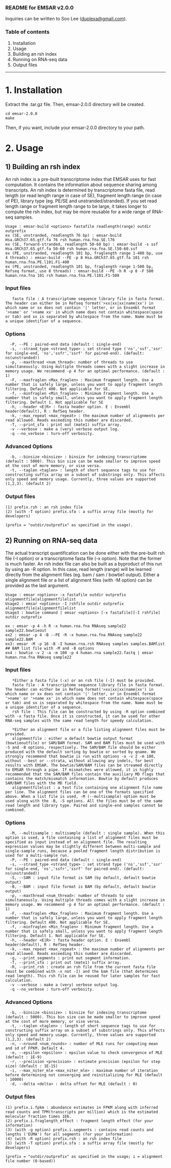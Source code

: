 ### README for EMSAR v2.0.0
 Inquiries can be written to Soo Lee (duplexa@gmail.com).
 
 
### Table of contents 

1. Installation
2. Usage
 1. Building an rsh index
 2. Running on RNA-seq data
 3. Output files

***************************


# 1. Installation
 Extract the .tar.gz file. Then, emsar-2.0.0 directory will be created. 
 
    cd emsar-2.0.0
    make

 Then, if you want, include your emsar-2.0.0 directory to your path.


# 2. Usage
## 1) Building an rsh index

  An rsh index is a pre-built transcriptome index that EMSAR uses for fast computation. It contains the information about sequence sharing among transcripts. An rsh index is determined by transcriptome fasta file, read length (or read length range in case of SE), fragment length range (in case of PE), library type (eg. PE/SE and unstranded/stranded). If you set read length range or fragment length range to be large, it takes longer to compute the rsh index, but may be more reusable for a wide range of RNA-seq samples.

    Usage : emsar-build <options> fastafile readlength(range) outdir outprefix
    ex (SE, unstranded, readlength 76 bp) : emsar-build Hsa.GRCh37.65.gtf.fa 76 rsh human.rna.fna.SE.l76
    ex (SE, forward-stranded, readlength 50-60 bp) : emsar-build -s ssf Hsa.GRCh37.65.gtf.fa 50-60 rsh human.rna.fna.SE.l50-60.ssf
    ex (PE, unstranded, readlength 101 bp, fraglength range 1-400 bp, use 4 threads) : emsar-build --PE -p 8 Hsa.GRCh37.65.gtf.fa 101 rsh human.rna.fna.PE.l101.F1-400
    ex (PE, unstranded, readlength 101 bp, fraglength range 1-500 bp, Refseq format, use 8 threads) : emsar-build --PE -h R -p 8 -F 500 human.rna.fna 101 rsh human.rna.fna.PE.l101.F1-500

### Input files

	   fasta file : A transcriptome sequence library file in fasta format. The header can either be in Refseq format('>xx|xx|xx|name|xx') in which name or xx does not contain '|' letter, or in Ensembl format '>name' or '>name xx' in which name does not contain whitespace(space or tab) and xx is separated by whitespace from the name. Name must be a unique identifier of a sequence.

### Options
	  -P, --PE : paired-end data (default : single-end)
	  -s, --strand_type <strand_type> : set strand type ('ns','ssf','ssr' for single-end, 'ns','ssfr','ssrf' for paired-end). (default: ns(unstranded))
	  -p, --maxthread <num_thread>: number of threads to use simultaneously. Using multiple threads comes with a slight increase in memory usage. We recommend -p 4 for an optimal performance. (default : 1)
	  -F, --maxfraglen <Max_fraglen> : Maximum fragment length. Use a number that is safely large, unless you want to apply fragment length filtering. Default 400. Not applicable for SE.
	  -f, --minfraglen <Min_fraglen> : Minimum fragment length. Use a number that is safely small, unless you want to apply fragment length filtering. Default 1. Not applicable for SE
	  -h, --header <E|R> : fasta header option. E : Ensembl header(default), R : RefSeq header.
	  -k, --max_repeat <max_repeat> : the maximum number of alignments per read allowed. Reads exceeding this number are discarded.
	  -T, --print_sfa : print out (mate1) suffix array.
	  -v --verbose : make a (very) verbose output log.
	  -q --no_verbose : turn-off verbosity.

### Advanced Options
	  -b, --binsize <binsize> : binsize for indexing transcriptome (default : 5000). This bin size can be made smaller to improve speed at the cost of more memory, or vise versa.
	  -t, --taglen <taglen> : length of short sequence tags to use for constructing suffix array on a subset of substrings only. This affects only speed and memory usage. Currently, three values are supported (1,2,3). (default 2)

### Output files
    (1) prefix.rsh : an rsh index file
    (2) (with -T option) prefix.sfa : a suffix array file (mostly for developers)
    
    (prefix = "outdir/outprefix" as specified in the usage).




## 2) Running on RNA-seq data

  The actual transcript quantification can be done either with the pre-built rsh file (-I option) or a transcriptome fasta file (-x option). Note that the former is much faster. An rsh index file can also be built as a byproduct of this run by using an -R option. In this case, read length (range) will be learned directly from the alignment files (eg. bam / sam / bowtie1 output). Either a single alignment file or a list of alignment files (with -M option) can be provided as the last argument.

    Usage : emsar <options> -x fastafile outdir outprefix alignmentfile|alignmentfilelist
    Usage2 : emsar <options> -I rshfile outdir outprefix alignmentfile|alignmentfilelist
    Usage3 : bowtie command | emsar <options> [-x fastafile][-I rshfile] outdir outprefix

    ex : emsar -p 4 -h R -x human.rna.fna RNAseq sample22 sample22.bowtieout
    ex2 : emsar -p 4 -B --PE -R -x human.rna.fna RNAseq sample22 sample22.BAM
    ex3: emsar -M -p 16 -B -I human.rna.rsh RNAseq samples samples.BAMlist   ## BAM list file with -M and -B options
    ex4 : bowtie -v 2 -a -m 100 -p 4 human.rna sample22.fastq | emsar human.rna.fna RNAseq sample22

###	Input files

	   *Either a fasta file (-x) or an rsh file (-I) must be provided.
	   fasta file : A transcriptome sequence library file in fasta format. The header can either be in Refseq format('>xx|xx|xx|name|xx') in which name or xx does not contain '|' letter, or in Ensembl format '>name' or '>name xx' in which name does not contain whitespace(space or tab) and xx is separated by whitespace from the name. Name must be a unique identifier of a sequence.
	   rsh file : This file can be constructed by using -R option combined with -x fasta file. Once it is constructed, it can be used for other RNA-seq samples with the same read length for speedy calculation.

	   *Either an alignment file or a file listing alignment files must be provided.
	   alignmentfile : either a default bowtie output format (bowtieoutfile) or SAM/BAM format. SAM and BAM files must be used with -S and -B options, respectively. The SAM/BAM file should be either produced with the default sorting by bowtie or sorted by qname. We strongly recommend that bowtie is run with options -a -v 2 -m 100, without --best or --strata, without allowing any indels, for best results with EMSAR. The bowtie/SAM/BAM files can be streamed directly to EMSAR through a pipe. If mismatches were allowed, it is highly recommended that the SAM/BAM files contain the auxiliary MD flags that contains the match/mismatch information. Bowtie by default produces SAM/BAM files with the MD field.
	   alignmentfilelist : a text file containing one alignment file name per line. The alignment files can be one of the formats specified above. When a list file is used, -M (--multisample) option must be used along with the -B, -S options. All the files must be of the same read length and library type. Paired and single-end samples cannot be combined.

###	Options
	  -M, --multisample : multisample (default : single sample). When this option is used, a file containing a list of alignment files must be specified as input instead of an alignment file. The resulting expression values may be slightly different between multi-sample and single-sample runs, because a pooled fragment length distribution is used for a multi-sample run.
	  -P, --PE : paired-end data (default : single-end)
	  -s, --strand_type <strand_type> : set strand type ('ns','ssf','ssr' for single-end, 'ns','ssfr','ssrf' for paired-end). (default: ns(unstranded))
	  -S, --SAM : input file format is SAM (by default, default bowtie output)
	  -B, --BAM : input file format is BAM (by default, default bowtie output)
	  -p, --maxthread <num_thread>: number of threads to use simultaneously. Using multiple threads comes with a slight increase in memory usage. We recommend -p 4 for an optimal performance. (default : 1)
	  -F, --maxfraglen <Max_fraglen> : Maximum fragment length. Use a number that is safely large, unless you want to apply fragment length filtering. Default 400. Not applicable for SE.
	  -f, --minfraglen <Min_fraglen> : Minimum fragment length. Use a number that is safely small, unless you want to apply fragment length filtering. Default 1. Not applicable for SE.
	  -h, --header <E|R> : fasta header option. E : Ensembl header(default), R : RefSeq header.
	  -k, --max_repeat <max_repeat> : the maximum number of alignments per read allowed. Reads exceeding this number are discarded.
	  -g, --print_segments : print out segment information.
	  -T, --print_sfa : print out (mate1) suffix array.
	  -R, --print_rsh : create an rsh file from the current fasta file (must be combined with -x not -I) and the bam file (that determines read length). This rsh file can be reused for later samples for fast calculation.
	  -v --verbose : make a (very) verbose output log.
	  -q --no_verbose : turn-off verbosity.

### Advanced Options
	  -b, --binsize <binsize> : binsize for indexing transcriptome (default : 5000). This bin size can be made smaller to improve speed at the cost of more memory, or vise versa.
	  -t, --taglen <taglen> : length of short sequence tags to use for constructing suffix array on a subset of substrings only. This affects only speed and memory usage. Currently, three values are supported (1,2,3). (default 2)
	  -n, --nround <num_rounds> : number of MLE runs for computing mean and sd of FPKM. Default 4.
	  -e, --epsilon <epsilon> : epsilon value to check convergence of MLE (default : 1E-9)
	  -r, --precision <precision> : estimate precision (epsilon for step size) (default : 1E-15)
	  -i, --max_niter_mle <max_niter_mle> : maximum number of iteration before determining not converging and reinitializing for MLE (default : 10000)
	  -d, --delta <delta> : delta offset for MLE (default : 0)

### Output files
    (1) prefix.i.fpkm : abundance estimates in FPKM along with inferred read counts and TPM(transcripts per million) which is the estimated molecular fraction times 1E6.
    (2) prefix.i.fraglength_effect : fragment length effect (for your information)
    (3) (with -g option) prefix.i.segments : contains read counts and lengths ('EUMA') for all segments (for your information)
    (4) (with -R option) prefix.rsh : an rsh index file
    (5) (with -T option) prefix.sfa : a suffix array file (mostly for developers)

    (prefix = "outdir/outprefix" as specified in the usage; i = alignment file number (0-based))
